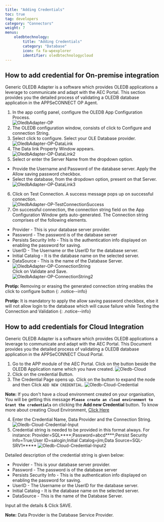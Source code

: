 ```yaml
---
title: "Adding Credentials"
toc: true
tag: developers
category: "Connectors"
weight: 7
menus: 
    oledbtechnology:
        title: "Adding Credentials"
        category: "Database"
        icon: fa fa-wpexplorer
        identifier: oledbtechnologycloud
---
```


## How to add credential for On-premise integration

Generic OLEDB Adapter is a software which provides OLEDB applications a leverage to communicate and adapt with the AEC Portal. This section provides you the detailed process of validating a OLEDB database application in the APPSeCONNECT OP Agent.

1. In the app config panel, configure the OLEDB App Configuration Process.  
![OledbAdapter-OP](/staticfiles/connectors/media/technology-connector/OledbAdapter-OP.png)
2. The OLEDB configuration window, consists of click to Configure and connection String.  
3. Select click to configure. Select your OLE Database provider.  
![OledbAdapter-OP-DataLink](/staticfiles/connectors/media/technology-connector/OledbAdapter-OP-DataLink.png)
4. The Data link Property Window appears.  
![OledbAdapter-OP-DataLink2](/staticfiles/connectors/media/technology-connector/OledbAdapter-OP-DataLink2.png)
5. Select or enter the Server Name from the dropdown option. 
* Provide the Username and Password of the database server. Apply the Allow saving password checkbox. 
* Select the database, from the dropdown option, present on that Server.  
![OledbAdapter-OP-DataLink3](/staticfiles/connectors/media/technology-connector/OledbAdapter-OP-DataLink3.png)
6. Click on Test Connection. A success message pops up on successful connection.  
![OledbAdapter-OP-TestConnectionSuccess](/staticfiles/connectors/media/technology-connector/OledbAdapter-OP-TestConnectionSuccess.png)
7. On successful connection, the connection string field on the App Configuration Window gets auto-generated.
The Connection string comprises of the following elements.

* Provider - This is your database server provider.
* Password - The password is of the database server
* Persists Security Info - This is the authentication info displayed on enabling the password for saving.
* UserID - The Username or the UserID for the database server.
* Initial Catalog - It is the database name on the selected server.	
* DataSource - This is the name of the Database Server.  
![OledbAdapter-OP-ConnectionString](/staticfiles/connectors/media/technology-connector/OledbAdapter-OP-ConnectionString.png)  
Click on Validate and Save.    
![OledbAdapter-OP-ConnectionString2](/staticfiles/connectors/media/technology-connector/OledbAdapter-OP-ConnectionString2.png)

**Protip:** Removing or erasing the generated connection string enables the click to configure button 
{: .notice--info}

**Protip:** It is mandatory to apply the allow saving password checkbox, else it will not allow login to the database which will cause failure while 
Testing the Connection and Validation 
{: .notice--info}


## How to add credentials for Cloud Integration

Generic OLEDB Adapter is a software which provides OLEDB applications a leverage to communicate 
and adapt with the AEC Portal. This Document provides you the detailed process of validating a 
OLEDB database application in the APPSeCONNECT Cloud Portal.

1. Go to the APP module of the AEC Portal. Click on the button beside the OLEDB Application name
 which you have created.
![Oledb-Cloud](/staticfiles/connectors/media/technology-connector/Oledb-Cloud.png)
2. Click on the credential Button.
3. The Credential Page opens up. Click on the button to expand the node and then Click `ADD NEW CREDENTIAL`.
![Oledb-Cloud-Credential](/staticfiles/connectors/media/technology-connector/Oledb-Cloud-Credential.png)

**Note:** If you don't have  a cloud environment created on your organisation, You will be getting this message **`Please create an cloud environment to Grant the credentials`** on clicking the **Add new Credential** button. To know more about creating Cloud Environment, 
[Click Here](/deployment/Environment-Management/#adding-cloud-environment)

4.	Enter the Credential Name, Data Provider and the Connection String. 
![Oledb-Cloud-Credential-Input](/staticfiles/connectors/media/technology-connector/Oledb-Cloud-Credential-Input.png)
5. Credential string is needed to be provided in this format always. 
For instance: Provider=SQL****;Password=abcd****;Persist Security Info=True;User ID=salogin;Initial Catalog=jim;Data Source=SQL-SRV1*****
![Oledb-Cloud-Credential-Input2](/staticfiles/connectors/media/technology-connector/Oledb-Cloud-Credential-Input2.png)

Detailed description of the credential string is given below:

-	Provider - This is your database server provider.
-	Password - The password is of the database server
-	Persists Security Info - This is the authentication info displayed on enabling the password for saving.
-	UserID - The Username or the UserID for the database server.
-	Initial Catalog - It is the database name on the selected server.	
-	DataSource - This is the name of the Database Server.

Input all the details & Click SAVE.

**Note:** Data Provider is the Database Service Provider.